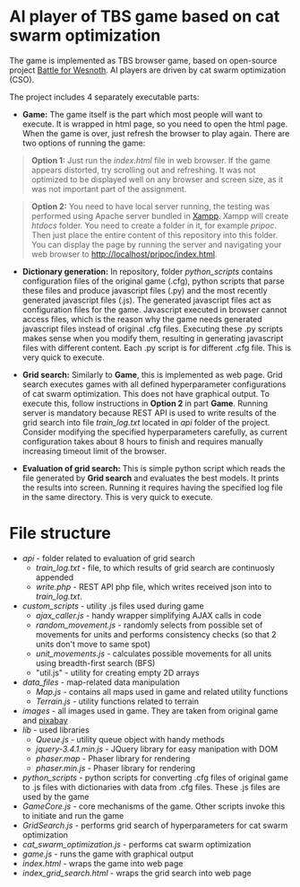# AI player of TBS game based on cat swarm optimization

The game is implemented as TBS browser game, based on open-source project [Battle for Wesnoth](https://www.wesnoth.org/). AI players are driven by cat swarm optimization (CSO).

The project includes 4 separately executable parts:

- **Game:** The game itself is the part which most people will want to execute. It is wrapped in html page, so you need to open the html page. When the game is over, just refresh the browser to play again. There are two options of running the game:
>**Option 1:** Just run the *index.html* file in web browser. If the game appears distorted, try scrolling out and refreshing. It was not optimized to be displayed well on any browser and screen size, as it was not important part of the assignment.

>**Option 2:** You need to have local server running, the testing was performed using Apache server bundled in [Xampp](https://www.apachefriends.org/index.html). Xampp will create *htdocs* folder. You need to create a folder in it, for example *pripoc*. Then just place the entire content of this repository into this folder. You can display the page by running the server and navigating your web browser to [http://localhost/pripoc/index.html](http://localhost/pripoc/index.html).

- **Dictionary generation:** In repository, folder *python_scripts* contains configuration files of the original game (.cfg), python scripts that parse these files and produce javascript files (.py) and the most recently generated javascript files (.js). The generated javascript files act as configuration files for the game. Javascript executed in browser cannot access files, which is the reason why the game needs generated javascript files instead of original .cfg files. Executing these .py scripts makes sense when you modify them, resulting in generating javascript files with different content. Each .py script is for different .cfg file. This is very quick to execute.

- **Grid search:**  Similarly to **Game**, this is implemented as web page. Grid search executes games with all defined hyperparameter configurations of cat swarm optimization. This does not have graphical output. To execute this, follow instructions in **Option 2** in part **Game**. Running server is mandatory because REST API is used to write results of the grid search into file *train_log.txt* located in *api* folder of the project. Consider modifying the specified hyperparameters carefully, as current configuration takes about 8 hours to finish and requires manually increasing timeout limit of the browser.

- **Evaluation of grid search:** This is simple python script which reads the file generated by **Grid search** and evaluates the best models. It prints the results into screen. Running it requires having the specified log file in the same directory. This is very quick to execute.

# File structure
- *api* - folder related to evaluation of grid search
  - *train_log.txt* - file, to which results of grid search are continuosly appended
  - *write.php* - REST API php file, which writes received json into to *train_log.txt*.
 - *custom_scripts* - utility .js files used during game
   - *ajax_caller.js* - handy wrapper simplifying AJAX calls in code
   - *random_movement.js* - randomly selects from possible set of movements for units and performs consistency checks (so that 2 units don't move to same spot)
   - *unit_movements.js*  - calculates possible movements for all units using breadth-first search (BFS)
   - "util.js" - utility for creating empty 2D arrays
 - *data_files* - map-related data manipulation
   - *Map.js* - contains all maps used in game and related utility functions
   - *Terrain.js* - utility functions related to terrain
- *images* - all images used in game. They are taken from original game and [pixabay](https://pixabay.com/sk/)
- *lib* - used libraries
   - *Queue.js* - utility queue object with handy methods
   - *jquery-3.4.1.min.js* - JQuery library for easy manipation with DOM
   - *phaser.map* - Phaser library for rendering
   - *phaser.min.js* - Phaser library for rendering
- *python_scripts* - python scripts for converting .cfg files of original game to .js files with dictionaries with data from .cfg files. These .js files are used by the game
- *GameCore.js* - core mechanisms of the game. Other scripts invoke this to initiate and run the game
- *GridSearch.js* - performs grid search of hyperparameters for cat swarm optimization
- *cat_swarm_optimization.js* - performs cat swarm optimization
- *game.js* - runs the game with graphical output
- *index.html* - wraps the game into web page
- *index_grid_search.html* - wraps the grid search into web page
